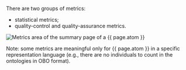 There are two groups of metrics:
- statistical metrics;
- quality-control and quality-assurance metrics.

![Metrics area of the summary page of a {{ page.atom }}]({{site.figures_link}}/{{include.portal}}/details_metric.png)

Note: some metrics are meaningful only for {{ page.atom }} in a specific representation language (e.g., there are no individuals to count in the ontologies in OBO format). 

